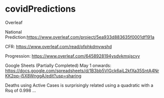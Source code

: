 # covidPredictions

Overleaf

National Prediction:https://www.overleaf.com/project/5ea933d883635f0001df191a


CFR: https://www.overleaf.com/read/pfphkdmywshd


Progression: https://www.overleaf.com/6458928194ysdvkmsjscvy


Google Sheets (Partially Completed) May 1 onwards: https://docs.google.com/spreadsheets/d/1B3bb5VIGck6ajL2kfXa35SntA4NrKK2pp-j5X8WnggA/edit?usp=sharing

Deaths using Active Cases is surprisingly related using a quadratic with a Rsq of 0.998 ...
